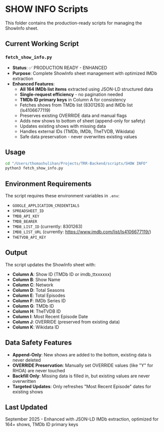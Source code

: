 # SHOW INFO Scripts

This folder contains the production-ready scripts for managing the ShowInfo sheet.

## Current Working Script

### `fetch_show_info.py`
- **Status**: ✅ PRODUCTION READY - ENHANCED
- **Purpose**: Complete ShowInfo sheet management with optimized IMDb extraction
- **Enhanced Features**:
  - **All 164 IMDb list items** extracted using JSON-LD structured data
  - **Single-request efficiency** - no pagination needed
  - **TMDb ID primary keys** in Column A for consistency
  - Fetches shows from TMDb list (8301263) and IMDb list (ls4106677119)
  - Preserves existing OVERRIDE data and manual flags
  - Adds new shows to bottom of sheet (append-only for safety)
  - Updates existing shows with missing data
  - Handles external IDs (TMDb, IMDb, TheTVDB, Wikidata)
  - Safe data preservation - never overwrites existing values

## Usage

```bash
cd "/Users/thomashulihan/Projects/TRR-Backend/scripts/SHOW INFO"
python3 fetch_show_info.py
```

## Environment Requirements

The script requires these environment variables in `.env`:
- `GOOGLE_APPLICATION_CREDENTIALS`
- `SPREADSHEET_ID`
- `TMDB_API_KEY`
- `TMDB_BEARER`
- `TMDB_LIST_ID` (currently: 8301263)
- `IMDB_LIST_URL` (currently: https://www.imdb.com/list/ls4106677119/)
- `THETVDB_API_KEY`

## Output

The script updates the ShowInfo sheet with:
- **Column A**: Show ID (TMDb ID or imdb_ttxxxxxx)
- **Column B**: Show Name
- **Column C**: Network
- **Column D**: Total Seasons
- **Column E**: Total Episodes
- **Column F**: IMDb Series ID
- **Column G**: TMDb ID
- **Column H**: TheTVDB ID
- **Column I**: Most Recent Episode Date
- **Column J**: OVERRIDE (preserved from existing data)
- **Column K**: Wikidata ID

## Data Safety Features

- **Append-Only**: New shows are added to the bottom, existing data is never deleted
- **OVERRIDE Preservation**: Manually set OVERRIDE values (like "Y" for RHOA) are never touched
- **Backfill Only**: Missing data is filled in, but existing values are never overwritten
- **Targeted Updates**: Only refreshes "Most Recent Episode" dates for existing shows

## Last Updated
September 2025 - Enhanced with JSON-LD IMDb extraction, optimized for 164+ shows, TMDb ID primary keys
